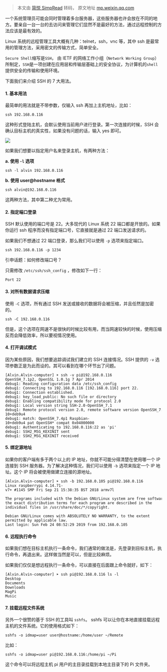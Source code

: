> 本文由 [简悦 SimpRead](http://ksria.com/simpread/) 转码， 原文地址 [mp.weixin.qq.com](https://mp.weixin.qq.com/s?__biz=MzU3NTgyODQ1Nw==&mid=2247485564&idx=2&sn=38620597bda9f3dfdd7208c4f94d7ff2&chksm=fd1c70faca6bf9ec7fab69f1fdd5453f63bd7040940b33b1a730c1d12a42675424b70f906e69&scene=21#wechat_redirect)

一个系统管理员可能会同时管理着多台服务器，这些服务器也许会放在不同的地方。要亲自一台一台的去访问来管理它们显然不是最好的方法，通过远程控制的方法应该是最有效的。

Linux 系统的远程管理工具大概有几种：telnet，ssh，vnc 等，其中 ssh 是最常用的管理方法，采用密文的传输方式，简单安全。

`Secure Shell`缩写是`SSH`， 由 IETF 的网络工作小组（`Network Working Group`）所制定，`SSH`是一项创建在应用层和传输层基础上的安全协议，为计算机的`shell`提供安全的传输和使用环境。

下面我们来介绍 SSH 的 7 大用法。

#### 1. 基本用法

最简单的用法就是不带参数，仅输入 ssh 再加上主机地址，比如：

```
ssh 192.168.0.116
```

这种形式登陆主机，会默认使用当前用户进行登录。第一次连接的时候，SSH 会确认目标主机的真实性，如果没有问题的话，输入 yes 即可。

![](https://mmbiz.qpic.cn/mmbiz_png/IsrmVA0RIYNlCBlwISrIOS51frylhn2KH2akOnfSZIem96Md3ibibic1h24hiauI4LdRfsZSibsobm1Vh30DprjtONQ/640?wx_fmt=png)

如果我们想要以指定用户名来登录主机，有两种方法：  

**a. 使用 `-l` 选项**

```
ssh -l alvin 192.168.0.116
```

**b. 使用 user@hostname 格式**

```
ssh alvin@192.168.0.116
```

这两种方法，其中第二种尤为常用。

#### 2. 指定端口登录

SSH 默认使用的端口号是 22。大多现代的 Linux 系统 22 端口都是开放的。如果你运行 ssh 程序而没有指定端口号，它直接就是通过 22 端口发送请求的。

如果我们不想通过 22 端口登录，那么我们可以使用 `-p` 选项来指定端口。

```
ssh 192.168.0.116 -p 1234
```

引申话题：如何修改端口号？

只需修改 `/etc/ssh/ssh_config` ，修改如下一行：

```
Port 22
```

#### 3. 对所有数据请求压缩

使用 `-C` 选项，所有通过 SSH 发送或接收的数据将会被压缩，并且任然是加密的。

```
ssh -C 192.168.0.116
```

但是，这个选项在网速不是很快的时候比较有用，而当网速较快的时候，使用压缩反而会降低效率，所以要视情况使用。

#### 4. 打开调试模式

因为某些原因，我们想要追踪调试我们建立的 SSH 连接情况。SSH 提供的 `-v` 选项参数正是为此而设的。其可以看到在哪个环节出了问题。

```
[Alvin.Alvin-computer] ➤ ssh -v pi@192.168.0.116
OpenSSH_7.1p2, OpenSSL 1.0.1g 7 Apr 2014
debug1: Reading configuration data /etc/ssh_config
debug1: Connecting to 192.168.0.116 [192.168.0.116] port 22.
debug1: Connection established.
debug1: key_load_public: No such file or directory
debug1: Enabling compatibility mode for protocol 2.0
debug1: Local version string SSH-2.0-OpenSSH_7.1
debug1: Remote protocol version 2.0, remote software version OpenSSH_7.4p1 Raspbian-10+deb9u4
debug1: match: OpenSSH_7.4p1 Raspbian-10+deb9u4 pat OpenSSH* compat 0x04000000
debug1: Authenticating to 192.168.0.116:22 as 'pi'
debug1: SSH2_MSG_KEXINIT sent
debug1: SSH2_MSG_KEXINIT received
```

#### 5. 绑定源地址

如果你的客户端有多于两个以上的 IP 地址，你就不可能分得清楚在使用哪一个 IP 连接到 SSH 服务器。为了解决这种情况，我们可以使用 `-b` 选项来指定一个 IP 地址。这个 IP 将会被使用做建立连接的源地址。

```
[Alvin.Alvin-computer] ➤ ssh -b 192.168.0.105 pi@192.168.0.116
Linux raspberrypi 4.14.71-v7+ #1145 SMP Fri Sep 21 15:38:35 BST 2018 armv7l

The programs included with the Debian GNU/Linux system are free software;
the exact distribution terms for each program are described in the
individual files in /usr/share/doc/*/copyright.

Debian GNU/Linux comes with ABSOLUTELY NO WARRANTY, to the extent
permitted by applicable law.
Last login: Sun Feb 24 08:52:29 2019 from 192.168.0.105
```

#### 6. 远程执行命令

如果我们想在目标主机执行一条命令，我们通常的做法是，先登录到目标主机，执行命令，再退出来。这样做当然是可以，但是比较麻烦。

如果我们仅仅是想远程执行一条命令，可以直接在后面跟上命令就好，如下：

```
[Alvin.Alvin-computer] ➤ ssh pi@192.168.0.116 ls -l
Desktop
Documents
Downloads
MagPi
Music
```

#### 7. 挂载远程文件系统

另外一个很赞的基于 SSH 的工具叫 `sshfs`。 sshfs 可以让你在本地直接挂载远程主机的文件系统。它的使用格式如下：

```
sshfs -o idmap=user user@hostname:/home/user ~/Remote
```

比如：

```
sshfs -o idmap=user pi@192.168.0.116:/home/pi ~/Pi
```

这个命令可以将远程主机 pi 用户的主目录挂载到本地主目录下的 Pi 文件夹。